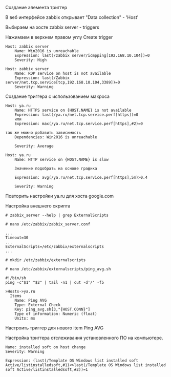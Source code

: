 Создание элемента триггер

В веб интерфейсе zabbix открывает "Data collection" - 'Host'

Выбираем на хосте zabbix server - triggers

Нажимаем в верхнем правом углу Create trigger

```
Host: zabbix server
    Name: Win2016 is unreachable
    Expression: last(/zabbix server/icmpping[192.168.10.104])=0     
    Severity: High
```

```
Host: zabbix server
    Name: RDP service on host is not available
    Expression: last(/Zabbix server/net.tcp.service[tcp,192.168.10.104,3389])=0
    Severity: Warning
```

Создание триггера с использованием макроса
```
Host: ya.ru 
    Name: HTTPS service on {HOST.NAME} is not available
    Expression: last(/ya.ru/net.tcp.service.perf[https])=0
    или
    Expression: max(/ya.ru/net.tcp.service.perf[https],#2)=0

так же можно добавить зависимость
    Dependencies: Win2016 is unreachable  

    Severity: Average
```
```
Host: ya.ru                                       
    Name: HTTP service on {HOST.NAME} is slow
    
    Значение подобрать на основе графика
    
    Expression: avg(/ya.ru/net.tcp.service.perf[https],5m)>0.4

    Severity: Warning
```

Повторить настройки ya.ru для хоста google.com


Настройка внешнего скрипта
```
# zabbix_server --help | grep ExternalScripts

# nano /etc/zabbix/zabbix_server.conf
```

```
...
Timeout=30
...
ExternalScripts=/etc/zabbix/externalscripts
...

```

```
# mkdir /etc/zabbix/externalscripts
```
```
# nano /etc/zabbix/externalscripts/ping_avg.sh
```

```
#!/bin/sh
ping -c"$1" "$2" | tail -n1 | cut -d'/' -f5
```
```
>Hosts->ya.ru
  Items
    Name: Ping AVG
    Type: External Check
    Key: ping_avg.sh[3,"{HOST.CONN}"]
    Type of information: Numeric (float)
    Units: ms
```
Настроить триггер для нового item Ping AVG

Настройка триггера отслеживания установленного ПО на компьютере.
```
Name: installed soft on host change
Severity: Warning

Expression: (last(/Template OS Windows list installed soft Active/listinstalledsoft,#1)<>last(/Template OS Windows list installed soft Active/listinstalledsoft,#2))=1
```
